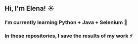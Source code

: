 ## Hi, I'm Elena! :sunny:
### I’m currently learning Python + Java + Selenium 🌱
### In these repositories, I save the results of my work ⚡ 



<!--

I work in technology stack: 
- HTML/CSS
- Terminal Linux
- REST/SOAP
- Postman/Charle
- SQL
Contact with me:
Telegram: @Lenuara
Email: keypost777@gmail.con
LinkedIn: https://www.linkedin.com/in/lenushka-shatkovska-aa7117193/

Here are some ideas to get you started:


-->
